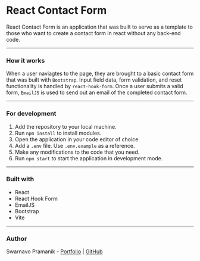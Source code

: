 # React Contact Form

React Contact Form is an application that was built to serve as a template to those who want to create a contact form in react without any back-end code.

---

### How it works

When a user naviagtes to the page, they are brought to a basic contact form that was built with `Bootstrap`. Input field data, form validation, and reset functionality is handled by `react-hook-form`. Once a user submits a valid form, `EmailJS` is used to send out an email of the completed contact form.



---

### For development

1. Add the repository to your local machine.
2. Run `npm install` to install modules.
3. Open the application in your code editor of choice.
4. Add a `.env` file. Use `.env.example` as a reference.
5. Make any modifications to the code that you need.
6. Run `npm start` to start the application in development mode.

---

### Built with

- React
- React Hook Form
- EmailJS
- Bootstrap
- Vite

---

### Author

Swarnavo Pramanik - [Portfolio](https://swarnavopramanik.vercel.app/) | [GitHub](https://github.com/swarnavopramanik)
